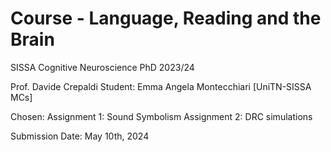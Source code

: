 # Course - Language, Reading and the Brain
SISSA Cognitive Neuroscience PhD 2023/24

Prof. Davide Crepaldi
Student: Emma Angela Montecchiari [UniTN-SISSA MCs]

Chosen:
Assignment 1: Sound Symbolism
Assignment 2: DRC simulations

Submission Date: May 10th, 2024
